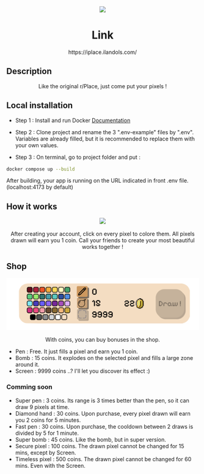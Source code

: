 <div align="center">
	<img src="other/readme_images/main.gif">
</div>

<h1 align="center">
	Link
</h1>
<p align="center">
	https://iplace.ilandols.com/
</p>

## Description
<p align="center">
	Like the original r/Place, just come put your pixels !
</p>

## Local installation

- Step 1 : Install and run Docker [Documentation](https://docs.docker.com/engine/install/)

- Step 2 : Clone project and rename the 3 ".env-example" files by ".env". Variables are already filled, but it is recommended to replace them with your own values.

- Step 3 : On terminal, go to project folder and put :
```bash
docker compose up --build
```

After building, your app is running on the URL indicated in front .env file. (localhost:4173 by default)

## How it works

<div align="center">
	<img src="other/readme_images/draw.gif">
</div>
<p align="center">
	After creating your account, click on every pixel to colore them. All pixels drawn will earn you 1 coin. Call your friends to create your most beautiful works together !
</p>

## Shop

<div align="center">
	<img src="other/readme_images/toolbar.png">
</div>
<p align="center">
	With coins, you can buy bonuses in the shop.
</p>

- Pen : Free. It just fills a pixel and earn you 1 coin.
- Bomb : 15 coins. It explodes on the selected pixel and fills a large zone around it.
- Screen : 9999 coins ..? I'll let you discover its effect :)

### Comming soon

- Super pen : 3 coins. Its range is 3 times better than the pen, so it can draw 9 pixels at time.
- Diamond hand : 30 coins. Upon purchase, every pixel drawn will earn you 2 coins for 5 minutes.
- Fast pen : 30 coins. Upon purchase, the cooldown between 2 draws is divided by 5 for 1 minute.
- Super bomb : 45 coins. Like the bomb, but in super version.
- Secure pixel : 100 coins. The drawn pixel cannot be changed for 15 mins, except by Screen.
- Timeless pixel : 500 coins. The drawn pixel cannot be changed for 60 mins. Even with the Screen.
